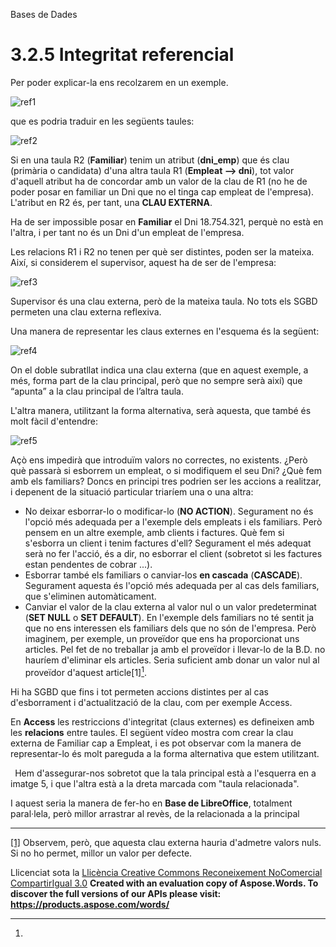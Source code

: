 Bases de Dades

# <a name="main"></a>**3.2.5 Integritat referencial**
Per poder explicar-la ens recolzarem en un exemple.

![ref1]

que es podria traduir en les següents taules:

![ref2]



Si en una taula R2 (**Familiar**) tenim un atribut (**dni\_emp**) que és clau (primària o candidata) d'una altra taula R1 (**Empleat --> dni**), tot valor d'aquell atribut ha de concordar amb un valor de la clau de R1 (no he de poder posar en familiar un Dni que no el tinga cap empleat de l'empresa). L'atribut en R2 és, per tant, una **CLAU EXTERNA**.

Ha de ser impossible posar en **Familiar** el Dni 18.754.321, perquè no està en l'altra, i per tant no és un Dni d'un empleat de l'empresa.

Les relacions R1 i R2 no tenen per què ser distintes, poden ser la mateixa. Així, si considerem el supervisor, aquest ha de ser de l'empresa:



![ref3]

Supervisor és una clau externa, però de la mateixa taula. No tots els SGBD permeten una clau externa reflexiva.

Una manera de representar les claus externes en l'esquema és la següent:

![ref4]


On el doble subratllat indica una clau externa (que en aquest exemple, a més, forma part de la clau principal, però que no sempre serà així) que “apunta” a la clau principal de l’altra taula.

L'altra manera, utilitzant la forma alternativa, serà aquesta, que també és molt fàcil d'entendre:

![ref5]

Açò ens impedirà que introduïm valors no correctes, no existents. ¿Però què passarà si esborrem un empleat, o si modifiquem el seu Dni? ¿Què fem amb els familiars? Doncs en principi tres podrien ser les accions a realitzar, i depenent de la situació particular triaríem una o una altra:

- No deixar esborrar-lo o modificar-lo (**NO ACTION**).
  Segurament no és l'opció més adequada per a l'exemple dels empleats i els familiars. Però pensem en un altre exemple, amb clients i factures. Què fem si s'esborra un client i tenim factures d'ell? Segurament el més adequat serà no fer l'acció, és a dir, no esborrar el client (sobretot si les factures estan pendentes de cobrar ...).
- Esborrar també els familiars o canviar-los **en cascada** (**CASCADE**).
  Segurament aquesta és l'opció més adequada per al cas dels familiars, que s'eliminen automàticament.
- Canviar el valor de la clau externa al valor nul o un valor predeterminat (**SET NULL** o **SET DEFAULT**).
  En l'exemple dels familiars no té sentit ja que no ens interessen els familiars dels que no són de l'empresa. Però imaginem, per exemple, un proveïdor que ens ha proporcionat uns articles. Pel fet de no treballar ja amb el proveïdor i llevar-lo de la B.D. no hauríem d'eliminar els articles. Seria suficient amb donar un valor nul al proveïdor d'aquest article[1][^1].



Hi ha SGBD que fins i tot permeten accions distintes per al cas d'esborrament i d'actualització de la clau, com per exemple Access.

En **Access** les restriccions d'integritat (claus externes) es defineixen amb les **relacions** entre taules. El següent vídeo mostra com crear la clau externa de Familiar cap a Empleat, i es pot observar com la manera de representar-lo és molt pareguda a la forma alternativa que estem utilitzant.

` `Hem d'assegurar-nos sobretot que la tala principal està a l'esquerra en a imatge 5, i que l'altra està a la dreta marcada com "taula relacionada".

I aquest seria la manera de fer-ho en **Base de LibreOffice**, totalment paral·lela, però millor arrastrar al revès, de la relacionada a la principal

-----


<a name="_ftn1"></a>[\[1\]](../SGBD-T03%282008%29Model%20Relacional/#_ftnref1 "_ftn1") Observem, però, que aquesta clau externa hauria d'admetre valors nuls. Si no ho permet, millor un valor per defecte.



Llicenciat sota la [Llicència Creative Commons Reconeixement NoComercial CompartirIgual 3.0](http://creativecommons.org/licenses/by-nc-sa/3.0/)
**Created with an evaluation copy of Aspose.Words. To discover the full versions of our APIs please visit: https://products.aspose.com/words/**

[^1]: 
[ref1]: 325_integritat_referencial.002.png
[ref2]: 325_integritat_referencial.003.png
[ref3]: 325_integritat_referencial.004.png
[ref4]: 325_integritat_referencial.005.png
[ref5]: 325_integritat_referencial.006.png

